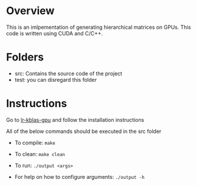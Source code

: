 # Overview
This is an imlpementation of generating hierarchical matrices on GPUs. This code is written using CUDA and C/C++.

# Folders
- src: Contains the source code of the project
- test: you can disregard this folder

# Instructions

Go to  [lr-kblas-gpu](https://github.com/AdnanJaljuli/lr-kblas-gpu.git) and follow the installation instructions


All of the below commands should be executed in the src folder

- To compile:
```make```

- To clean:
```make clean```

- To run:
```./output <args>```

- For help on how to configure arguments:
```./output -h ```
